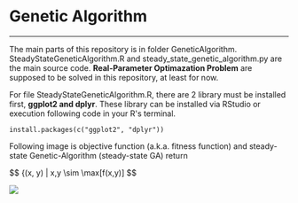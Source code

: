 # Genetic Algorithm
___

The main parts of this repository is in folder GeneticAlgorithm. SteadyStateGeneticAlgorithm.R and steady_state_genetic_algorithm.py are the main source code. **Real-Parameter Optimazation Problem** are supposed to be solved in this repository, at least for now.

For file SteadyStateGeneticAlgorithm.R, there are 2 library must be installed first, **ggplot2 and dplyr**. These library can be installed via RStudio or execution following code in your R's terminal.
```{r}
install.packages(c("ggplot2", "dplyr"))
```
Following image is objective function (a.k.a. fitness function) and  steady-state Genetic-Algorithm (steady-state GA) return 

$$
{(x, y) | x,y \sim \max\[f(x,y)\]
$$

![](www/standardnormaldistribution.png)
